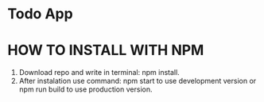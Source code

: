 # Todo App

# HOW TO INSTALL WITH NPM
1. Download repo and write in terminal: npm install.
2. After instalation use command: npm start to use development version or npm run build to use production version.

